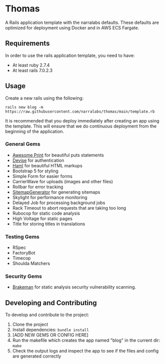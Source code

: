 # Thomas

A Rails application template with the narralabs defaults. These defaults are optimized for deployment using Docker and in AWS ECS Fargate.

## Requirements

In order to use the rails application template, you need to have:

- At least ruby 2.7.4
- At least rails 7.0.2.3

## Usage

Create a new rails using the following:

```
rails new blog -m https://raw.githubusercontent.com/narralabs/thomas/main/template.rb
```

It is recommended that you deploy immediately after creating an app using the template.
This will ensure that we do continuous deployment from the beginning of the application.

### General Gems

- [Awesome Print](https://github.com/awesome-print/awesome_print) for beautiful puts statements
- [Devise](https://github.com/heartcombo/devise) for authentication
- [Haml](https://github.com/haml/haml-rails) for beautiful HTML markups
- Bootstrap 5 for styling
- Simple Form for easier forms
- CarrierWave for uploads (images and other files)
- Rollbar for error tracking
- [SitemapGenerator](https://github.com/kjvarga/sitemap_generator) for generating sitemaps
- Skylight for performance monitoring
- Delayed Job for processing background jobs
- Rack Timeout to abort requests that are taking too long
- Rubocop for static code analysis
- High Voltage for static pages
- Title for storing titles in translations

### Testing Gems

- RSpec
- FactoryBot
- Timecop
- Shoulda Matchers

### Security Gems

- [Brakeman](https://github.com/presidentbeef/brakeman) for static analysis security vulnerability scanning.

## Developing and Contributing

To develop and contribute to the project:

1. Clone the project
2. Install dependencies: `bundle install`
3. [ADD NEW GEMS OR CONFIG HERE]
4. Run the makefile which creates the app named "blog" in the current dir: `make`
5. Check the output logs and inspect the app to see if the files and config are generated correctly
